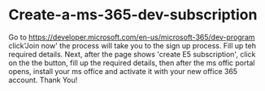 # Create-a-ms-365-dev-subscription
 Go to https://developer.microsoft.com/en-us/microsoft-365/dev-program
click'Join now'
the process will take you to the sign up process. Fill up teh required details.
Next, after the page shows 'create E5 subscription', click on the the button, fill up the required details, then after the ms offic portal opens, install your ms office and activate it with your new office 365 account.
Thank You!
